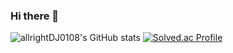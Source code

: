### Hi there 👋
![allrightDJ0108's GitHub stats](https://github-readme-stats.vercel.app/api?username=allrightDJ0108&show_icons=true&theme=dracula)
[![Solved.ac Profile](http://mazassumnida.wtf/api/generate_badge?boj=ever0108)](https://solved.ac/ever0108)
<!--
**allrightDJ0108/allrightDJ0108** is a ✨ _special_ ✨ repository because its `README.md` (this file) appears on your GitHub profile.

Here are some ideas to get you started:

- 🔭 I’m currently working on ...
- 🌱 I’m currently learning ...
- 👯 I’m looking to collaborate on ...
- 🤔 I’m looking for help with ...
- 💬 Ask me about ...
- 📫 How to reach me: ...
- 😄 Pronouns: ...
- ⚡ Fun fact: ...
-->
